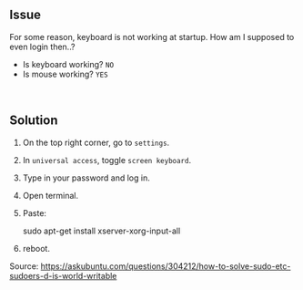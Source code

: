 ## Issue

For some reason, keyboard is not working at startup. How am I supposed to even login then..?

- Is keyboard working? `NO`
- Is mouse working? `YES`

<br>


## Solution

1. On the top right corner, go to `settings`.
2. In `universal access`, toggle `screen keyboard`.
3. Type in your password and log in.
4. Open terminal.
5. Paste:

    sudo apt-get install xserver-xorg-input-all

6. reboot.

Source: https://askubuntu.com/questions/304212/how-to-solve-sudo-etc-sudoers-d-is-world-writable